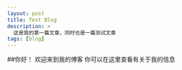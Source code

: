 ```yaml
---
layout: post
title: Test Blog 
description: >
  这是我的第一篇文章，同时也是一篇测试文章
tags: [blog]
---
```


##你好！
欢迎来到我的博客
你可以在这里查看有关于我的信息
